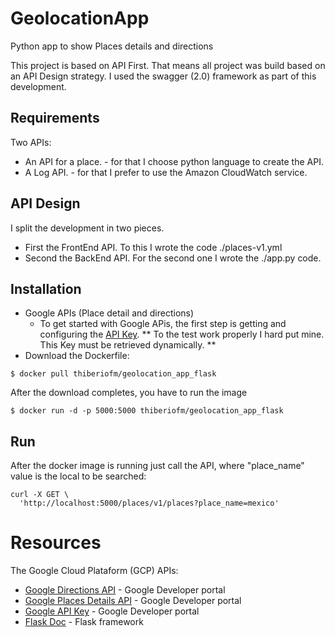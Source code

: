 # GeolocationApp
Python app to show Places details and directions

This project is based on API First.
That means all project was build based on an API Design strategy.
I used the swagger (2.0) framework as part of this development.

## Requirements

Two APIs:
- An API for a place. - for that I choose python language to create the API.
- A Log API. - for that I prefer to use the Amazon CloudWatch service.

## API Design


I split the development in two pieces.

- First the FrontEnd API.
    To this I wrote the code ./places-v1.yml
- Second the BackEnd API.
    For the second one I wrote the ./app.py code.
 
## Installation

- Google APIs (Place detail and directions)
  - To get started with Google APis, the first step is getting and configuring the [API Key](https://developers.google.com/maps/documentation/javascript/get-api-key).
    ** To the test work properly I hard put mine. This Key must be retrieved dynamically. **
 - Download the Dockerfile:
 
 ```console
$ docker pull thiberiofm/geolocation_app_flask
```

After the download completes, you have to run the image

 ```console
$ docker run -d -p 5000:5000 thiberiofm/geolocation_app_flask
```
 
## Run

After the docker image is running just call the API, where "place_name" value is the local to be searched:
```console
curl -X GET \
  'http://localhost:5000/places/v1/places?place_name=mexico' 
```

# Resources

The Google Cloud Plataform (GCP) APIs:

* [Google Directions API](https://developers.google.com/maps/documentation/directions) - Google Developer portal
* [Google Places Details API](https://developers.google.com/places/web-service/details) - Google Developer portal
* [Google API Key](https://developers.google.com/places/web-service/get-api-key) - Google Developer portal
* [Flask Doc](http://flask.palletsprojects.com/en/1.1.x/) - Flask framework